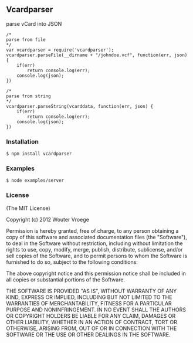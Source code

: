 ## Vcardparser
parse vCard into JSON


  

	/*
	parse from file
	*/
    var vcardparser = require('vcardparser');
    vcardparser.parseFile(__dirname + "/johndoe.vcf", function(err, json) {
		if(err)
			return console.log(err);
		console.log(json);
	})

	/*
	parse from string
	*/
    vcardparser.parseString(vcarddata, function(err, json) {
		if(err)
			return console.log(err);
		console.log(json);
	})
	


### Installation

    $ npm install vcardparser

### Examples

    $ node examples/server


### License

(The MIT License)

Copyright (c) 2012 Wouter Vroege

 Permission is hereby granted, free of charge, to any person
 obtaining a copy of this software and associated documentation
 files (the "Software"), to deal in the Software without
 restriction, including without limitation the rights to use,
 copy, modify, merge, publish, distribute, sublicense, and/or sell
 copies of the Software, and to permit persons to whom the
 Software is furnished to do so, subject to the following
 conditions:

 The above copyright notice and this permission notice shall be
 included in all copies or substantial portions of the Software.

 THE SOFTWARE IS PROVIDED "AS IS", WITHOUT WARRANTY OF ANY KIND,
 EXPRESS OR IMPLIED, INCLUDING BUT NOT LIMITED TO THE WARRANTIES
 OF MERCHANTABILITY, FITNESS FOR A PARTICULAR PURPOSE AND
 NONINFRINGEMENT. IN NO EVENT SHALL THE AUTHORS OR COPYRIGHT
 HOLDERS BE LIABLE FOR ANY CLAIM, DAMAGES OR OTHER LIABILITY,
 WHETHER IN AN ACTION OF CONTRACT, TORT OR OTHERWISE, ARISING
 FROM, OUT OF OR IN CONNECTION WITH THE SOFTWARE OR THE USE OR
 OTHER DEALINGS IN THE SOFTWARE.